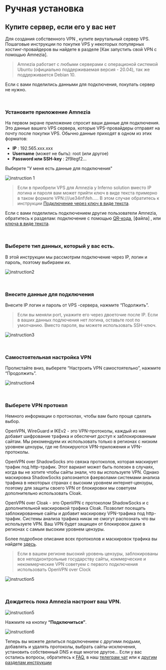 # Ручная установка
## Купите сервер, если его у вас нет

Для создания собственного  VPN , купите вирутальный сервер VPS. Пошаговые инструкции по покупке VPS  у некоторых популярных хостинг-провайдеров вы найдете в разделе [Как запустить свой VPN с помощью Amnezia].  

> Amnezia работает с любыми серверами с операционой системой Ubuntu (официально поддерживаемая версия - 20.04), так же поддерживается Debian 10.

Если с вами поделились данными для подключения, покупать сервер не нужно.

&nbsp;

### Установите приложение Amnezia

На первом экране приложение спросит ваши данные для подключения. Это данные вашего VPS сервера, которые VPS-провайдеры отправят на почту после покупки VPS. Обычно данные приходят в одном из этих форматов:

- **IP** : 192.565.ххx.xxx
- **Username** (может не быть): root  (или  другое)
- **Password или SSH-key** : 2f9legf2...

Выберете "У меня есть данные для подключения" 



![instruction 1](https://raw.githubusercontent.com/Aftershock669/amnezia-open-docs/master/docs/ru/instructions/manual-install/img/mi_ru_1.png)

> Если в приобрели VPS для Amnezia у  Inferno solution вместо IP логина и пароля вам может прийти  ключ в виде текста примерно в таком формате VPN:///ue34nf\feh.....
В этом случае  обратитесь к инструкции  [Подключение через ключ в виде текста].

Если с вами поделились подключением другие пользователи Amnezia,  обратитесь к разделам: подключение с помощью [QR-кода], [файла] , или [ключа в виде текста].    

&nbsp;

### Выберете  тип данных, который у вас есть.

В этой инструкции мы рассмотрим подключение через IP, логин и пароль, поэтому выбираем их.  

![instruction2](https://raw.githubusercontent.com/Aftershock669/amnezia-open-docs/master/docs/ru/instructions/manual-install/img/mi_ru_2.png)

&nbsp;

### Внесите данные для подключения

Внесите IP  логин и пароль от VPS -сервера, нажмите “Подолжить”.

> Если вы меняли port, укажите его через двоеточие после IP.
> Если в ваших данных подлючения нет  логина, оставьте root по умолчанию. 
> Вместо пароля, вы можете использовать  SSH-ключ.


![instruction3](https://raw.githubusercontent.com/Aftershock669/amnezia-open-docs/master/docs/ru/instructions/manual-install/img/mi_ru_3.png)

&nbsp;

### Самостоятельная настройка VPN

Пролистайте вниз, выберете “Настроить VPN самостоятельно”, нажмите “Продолжить”.

![instruction4](https://raw.githubusercontent.com/Aftershock669/amnezia-open-docs/master/docs/ru/instructions/manual-install/img/mi_ru_4.png)

&nbsp;

### Выберете VPN протокол

Немного информации о протоколах, чтобы вам было проще сделать выбор. 

OpenVPN, WireGuard и IKEv2 - это VPN-протоколы, каждый из них добавит шифрование трафика и обеспечит доступ к заблокированным сайтам.  Мы рекомендуем их использовать только в  регионах с низким уровнем цензуры, где не блокируются  VPN-приложения и VPN-протоколы.  

OpenVPN over ShadowSocks это связка протоколов, которая  маскирует трафик под http-трафик. Этот вариант  может быть полезен в случаях,  когда вы не хотите чтобы сайты  знали, что вы используете VPN.  Однако  маскировка ShadowSocks рапознается фаерволами системами анализа трафика в некоторых странах с высоким уровнем интернет-цензуры, поэтому для защиты своего VPN от блокировки  мы советуем дополнительно использовать Cloak.

OpenVPN over Cloak - это OpenVPN  с протоколом ShadowSocks и c дополнительной  маскировкой трафика   Cloak.  Позволит посещать заблокированные сайты  и добавит маскировку VPN-трафика под http-трафик. Системы анализа  трафика никак не смогут распознать что вы используете VPN.  Ваш VPN будет защищен от блокировок  даже в регионах с самым высоким уровнем цензуры.  

Более подробное описание всех протоколов и маскировок трафика вы найдете [здесь]. 

> Если в вашем регионе высокий уровень цензуры, заблокированы все неподконтрольные государству сайты, коммерческие и некоммерческие VPN советуем с первого подключения использовать OpenVPN over Clock

![instruction5](https://raw.githubusercontent.com/Aftershock669/amnezia-open-docs/master/docs/ru/instructions/manual-install/img/mi_ru_5.png)

&nbsp;

### Дождитесь пока Amnezia настроит ваш VPN.

![instruction5](https://raw.githubusercontent.com/Aftershock669/amnezia-open-docs/master/docs/ru/instructions/manual-install/img/mi_ru_6.png)

Нажмите на кнопку **“Подключиться”**.


![instruction6](https://raw.githubusercontent.com/Aftershock669/amnezia-open-docs/master/docs/ru/instructions/manual-install/img/mi_ru_7.png)


Теперь вы можете делиться подключением с другими людьми, добавлять и удалять  протоколы, выбрать сайты-исключения,  установить  собственный DNS и еще многое другое... 
Если у вас остались вопросы, обратитесь к [FAQ], в наш [телеграм чат] или к [другим разделам инструкции]

[amnezia-site-ext-link]: https://amnezia-web-nx1r.vercel.app
[about-int-link]: /about
[Как запустить свой VPN c помощью Amnezia]: https://amnezia-web-nx1r.vercel.app
[файл]: /about
[QR-кода]: /about
[ключа в виде текста]: /about
[Подключение через ключ в виде текста]: /about
[здесь]: /about
[инструкции]: /about 
[FAQ]: /about 
[телеграм чат]: /about 
[другим разделам инструкции]: /about
